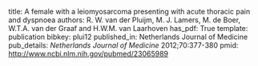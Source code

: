 title: A female with a leiomyosarcoma presenting with acute thoracic pain and dyspnoea
authors: R. W. van der Pluijm, M. J. Lamers, M. de Boer, W.T.A. van der Graaf and H.W.M. van Laarhoven
has_pdf: True
template: publication
bibkey: plui12
published_in: Netherlands Journal of Medicine
pub_details: <i>Netherlands Journal of Medicine</i> 2012;70:377-380
pmid: http://www.ncbi.nlm.nih.gov/pubmed/23065989
